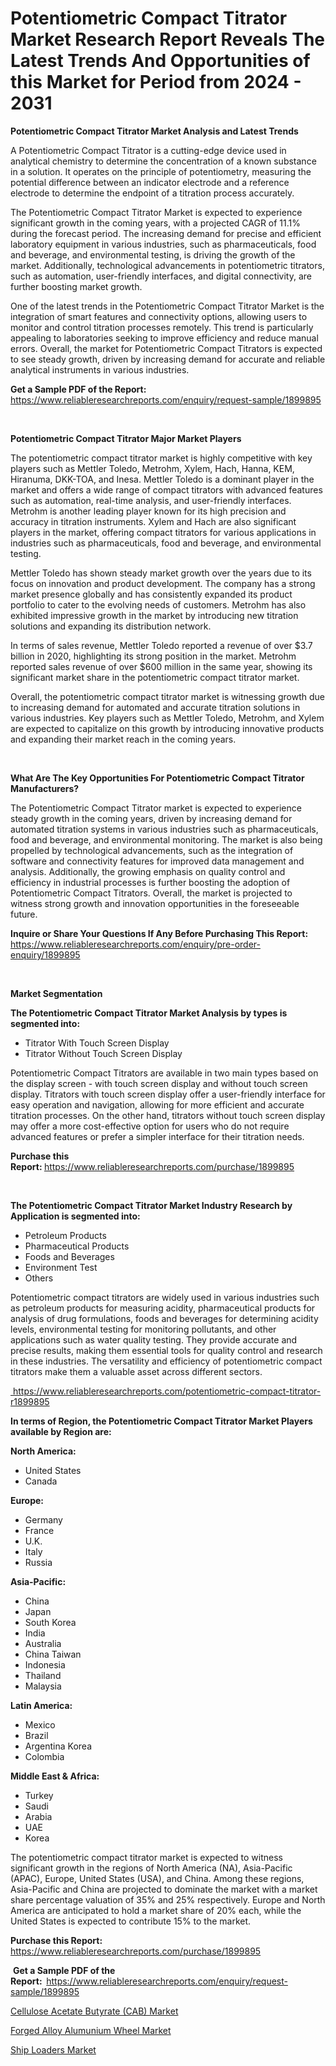 <p><h1>Potentiometric Compact Titrator Market Research Report Reveals The Latest Trends And Opportunities of this Market for Period from 2024 - 2031</h1></p><p><strong>Potentiometric Compact Titrator Market Analysis and Latest Trends</strong></p>
<p><p>A Potentiometric Compact Titrator is a cutting-edge device used in analytical chemistry to determine the concentration of a known substance in a solution. It operates on the principle of potentiometry, measuring the potential difference between an indicator electrode and a reference electrode to determine the endpoint of a titration process accurately.</p><p>The Potentiometric Compact Titrator Market is expected to experience significant growth in the coming years, with a projected CAGR of 11.1% during the forecast period. The increasing demand for precise and efficient laboratory equipment in various industries, such as pharmaceuticals, food and beverage, and environmental testing, is driving the growth of the market. Additionally, technological advancements in potentiometric titrators, such as automation, user-friendly interfaces, and digital connectivity, are further boosting market growth.</p><p>One of the latest trends in the Potentiometric Compact Titrator Market is the integration of smart features and connectivity options, allowing users to monitor and control titration processes remotely. This trend is particularly appealing to laboratories seeking to improve efficiency and reduce manual errors. Overall, the market for Potentiometric Compact Titrators is expected to see steady growth, driven by increasing demand for accurate and reliable analytical instruments in various industries.</p></p>
<p><strong>Get a Sample PDF of the Report:&nbsp;</strong> <a href="https://www.reliableresearchreports.com/enquiry/request-sample/1899895">https://www.reliableresearchreports.com/enquiry/request-sample/1899895</a></p>
<p>&nbsp;</p>
<p><strong>Potentiometric Compact Titrator Major Market Players</strong></p>
<p><p>The potentiometric compact titrator market is highly competitive with key players such as Mettler Toledo, Metrohm, Xylem, Hach, Hanna, KEM, Hiranuma, DKK-TOA, and Inesa. Mettler Toledo is a dominant player in the market and offers a wide range of compact titrators with advanced features such as automation, real-time analysis, and user-friendly interfaces. Metrohm is another leading player known for its high precision and accuracy in titration instruments. Xylem and Hach are also significant players in the market, offering compact titrators for various applications in industries such as pharmaceuticals, food and beverage, and environmental testing.</p><p>Mettler Toledo has shown steady market growth over the years due to its focus on innovation and product development. The company has a strong market presence globally and has consistently expanded its product portfolio to cater to the evolving needs of customers. Metrohm has also exhibited impressive growth in the market by introducing new titration solutions and expanding its distribution network.</p><p>In terms of sales revenue, Mettler Toledo reported a revenue of over $3.7 billion in 2020, highlighting its strong position in the market. Metrohm reported sales revenue of over $600 million in the same year, showing its significant market share in the potentiometric compact titrator market.</p><p>Overall, the potentiometric compact titrator market is witnessing growth due to increasing demand for automated and accurate titration solutions in various industries. Key players such as Mettler Toledo, Metrohm, and Xylem are expected to capitalize on this growth by introducing innovative products and expanding their market reach in the coming years.</p></p>
<p>&nbsp;</p>
<p><strong>What Are The Key Opportunities For Potentiometric Compact Titrator Manufacturers?</strong></p>
<p><p>The Potentiometric Compact Titrator market is expected to experience steady growth in the coming years, driven by increasing demand for automated titration systems in various industries such as pharmaceuticals, food and beverage, and environmental monitoring. The market is also being propelled by technological advancements, such as the integration of software and connectivity features for improved data management and analysis. Additionally, the growing emphasis on quality control and efficiency in industrial processes is further boosting the adoption of Potentiometric Compact Titrators. Overall, the market is projected to witness strong growth and innovation opportunities in the foreseeable future.</p></p>
<p><strong>Inquire or Share Your Questions If Any Before Purchasing This Report:</strong> <a href="https://www.reliableresearchreports.com/enquiry/pre-order-enquiry/1899895">https://www.reliableresearchreports.com/enquiry/pre-order-enquiry/1899895</a></p>
<p>&nbsp;</p>
<p><strong>Market Segmentation</strong></p>
<p><strong>The Potentiometric Compact Titrator Market Analysis by types is segmented into:</strong></p>
<p><ul><li>Titrator With Touch Screen Display</li><li>Titrator Without Touch Screen Display</li></ul></p>
<p><p>Potentiometric Compact Titrators are available in two main types based on the display screen - with touch screen display and without touch screen display. Titrators with touch screen display offer a user-friendly interface for easy operation and navigation, allowing for more efficient and accurate titration processes. On the other hand, titrators without touch screen display may offer a more cost-effective option for users who do not require advanced features or prefer a simpler interface for their titration needs.</p></p>
<p><strong>Purchase this Report:&nbsp;</strong><a href="https://www.reliableresearchreports.com/purchase/1899895">https://www.reliableresearchreports.com/purchase/1899895</a></p>
<p>&nbsp;</p>
<p><strong>The Potentiometric Compact Titrator Market Industry Research by Application is segmented into:</strong></p>
<p><ul><li>Petroleum Products</li><li>Pharmaceutical Products</li><li>Foods and Beverages</li><li>Environment Test</li><li>Others</li></ul></p>
<p><p>Potentiometric compact titrators are widely used in various industries such as petroleum products for measuring acidity, pharmaceutical products for analysis of drug formulations, foods and beverages for determining acidity levels, environmental testing for monitoring pollutants, and other applications such as water quality testing. They provide accurate and precise results, making them essential tools for quality control and research in these industries. The versatility and efficiency of potentiometric compact titrators make them a valuable asset across different sectors.</p></p>
<p><a href="https://www.reliableresearchreports.com/potentiometric-compact-titrator-r1899895">&nbsp;https://www.reliableresearchreports.com/potentiometric-compact-titrator-r1899895</a></p>
<p><strong>In terms of Region, the Potentiometric Compact Titrator Market Players available by Region are:</strong></p>
<p>
    <p> <strong> North America: </strong>
        <ul>
            <li>United States</li>
            <li>Canada</li>
        </ul>
        </p> 
    <p> <strong> Europe: </strong>
        <ul>
            <li>Germany</li>
            <li>France</li>
            <li>U.K.</li>
            <li>Italy</li>
            <li>Russia</li>
        </ul>
        </p> 
    <p> <strong> Asia-Pacific: </strong>
        <ul>
            <li>China</li>
            <li>Japan</li>
            <li>South Korea</li>
            <li>India</li>
            <li>Australia</li>
            <li>China Taiwan</li>
            <li>Indonesia</li>
            <li>Thailand</li>
            <li>Malaysia</li>
        </ul>
        </p> 
    <p> <strong> Latin America: </strong>
        <ul>
            <li>Mexico</li>
            <li>Brazil</li>
            <li>Argentina Korea</li>
            <li>Colombia</li>
        </ul>
        </p> 
    <p> <strong> Middle East & Africa: </strong>
        <ul>
            <li>Turkey</li>
            <li>Saudi</li>
            <li>Arabia</li>
            <li>UAE</li>
            <li>Korea</li>
        </ul>
    </p>
    </p>
<p><p>The potentiometric compact titrator market is expected to witness significant growth in the regions of North America (NA), Asia-Pacific (APAC), Europe, United States (USA), and China. Among these regions, Asia-Pacific and China are projected to dominate the market with a market share percentage valuation of 35% and 25% respectively. Europe and North America are anticipated to hold a market share of 20% each, while the United States is expected to contribute 15% to the market.</p></p>
<p><strong>Purchase this Report: </strong><a href="https://www.reliableresearchreports.com/purchase/1899895">https://www.reliableresearchreports.com/purchase/1899895</a></p>
<p>&nbsp;<strong>Get a Sample PDF of the Report:&nbsp;&nbsp;</strong><a href="https://www.reliableresearchreports.com/enquiry/request-sample/1899895">https://www.reliableresearchreports.com/enquiry/request-sample/1899895</a></p>
<p><strong></strong></p>
<p><p><a href="https://www.linkedin.com/pulse/future-trends-global-cellulose-acetate-butyrate-cab-market-insights-9xtnf?trackingId=UQyzVFbJGE1FKF7%2BySDUjA%3D%3D">Cellulose Acetate Butyrate (CAB) Market</a></p><p><a href="https://www.linkedin.com/pulse/forged-alloy-alumunium-wheel-market-forecasts-trends-impact-analysis-ehrjf?trackingId=T8j3AJkEx%2FOf34cnuG681Q%3D%3D">Forged Alloy Alumunium Wheel Market</a></p><p><a href="https://github.com/pizolina/Market-Research-Report-List-5/blob/main/ship-loaders-market.md">Ship Loaders Market</a></p></p>